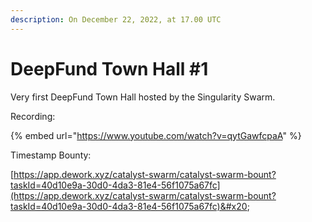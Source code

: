 ```yaml
---
description: On December 22, 2022, at 17.00 UTC
---
```


# DeepFund Town Hall #1

Very first DeepFund Town Hall hosted by the Singularity Swarm.



Recording:

{% embed url="https://www.youtube.com/watch?v=qytGawfcpaA" %}

Timestamp Bounty:

[https://app.dework.xyz/catalyst-swarm/catalyst-swarm-bount?taskId=40d10e9a-30d0-4da3-81e4-56f1075a67fc](https://app.dework.xyz/catalyst-swarm/catalyst-swarm-bount?taskId=40d10e9a-30d0-4da3-81e4-56f1075a67fc)&#x20;
